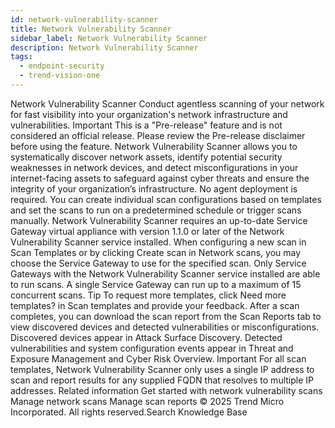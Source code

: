 ```yaml
---
id: network-vulnerability-scanner
title: Network Vulnerability Scanner
sidebar_label: Network Vulnerability Scanner
description: Network Vulnerability Scanner
tags:
  - endpoint-security
  - trend-vision-one
---
```


 Network Vulnerability Scanner Conduct agentless scanning of your network for fast visibility into your organization's network infrastructure and vulnerabilities. Important This is a "Pre-release" feature and is not considered an official release. Please review the Pre-release disclaimer before using the feature. Network Vulnerability Scanner allows you to systematically discover network assets, identify potential security weaknesses in network devices, and detect misconfigurations in your internet-facing assets to safeguard against cyber threats and ensure the integrity of your organization’s infrastructure. No agent deployment is required. You can create individual scan configurations based on templates and set the scans to run on a predetermined schedule or trigger scans manually. Network Vulnerability Scanner requires an up-to-date Service Gateway virtual appliance with version 1.1.0 or later of the Network Vulnerability Scanner service installed. When configuring a new scan in Scan Templates or by clicking Create scan in Network scans, you may choose the Service Gateway to use for the specified scan. Only Service Gateways with the Network Vulnerability Scanner service installed are able to run scans. A single Service Gateway can run up to a maximum of 15 concurrent scans. Tip To request more templates, click Need more templates? in Scan templates and provide your feedback. After a scan completes, you can download the scan report from the Scan Reports tab to view discovered devices and detected vulnerabilities or misconfigurations. Discovered devices appear in Attack Surface Discovery. Detected vulnerabilities and system configuration events appear in Threat and Exposure Management and Cyber Risk Overview. Important For all scan templates, Network Vulnerability Scanner only uses a single IP address to scan and report results for any supplied FQDN that resolves to multiple IP addresses. Related information Get started with network vulnerability scans Manage network scans Manage scan reports © 2025 Trend Micro Incorporated. All rights reserved.Search Knowledge Base